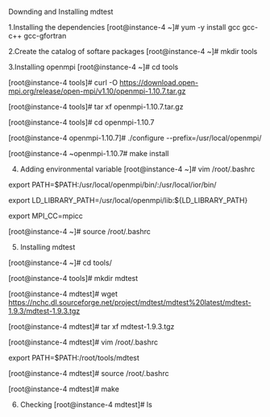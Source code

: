 Downding and Installing mdtest

1.Installing the dependencies
[root@instance-4 ~]# yum -y install gcc gcc-c++ gcc-gfortran


2.Create the catalog of softare packages
[root@instance-4 ~]# mkdir tools


3.Installing openmpi
[root@instance-4 ~]# cd tools

[root@instance-4 tools]# curl -O https://download.open-mpi.org/release/open-mpi/v1.10/openmpi-1.10.7.tar.gz

[root@instance-4 tools]# tar xf openmpi-1.10.7.tar.gz

[root@instance-4 tools]# cd openmpi-1.10.7

[root@instance-4 openmpi-1.10.7]# ./configure --prefix=/usr/local/openmpi/

[root@instance-4 ~openmpi-1.10.7# make install


4. Adding environmental variable
[root@instance-4 ~]# vim /root/.bashrc

export PATH=$PATH:/usr/local/openmpi/bin/:/usr/local/ior/bin/

export LD_LIBRARY_PATH=/usr/local/openmpi/lib:${LD_LIBRARY_PATH}

export MPI_CC=mpicc

[root@instance-4 ~]# source /root/.bashrc


5. Installing mdtest

[root@instance-4 ~]# cd tools/

[root@instance-4 tools]# mkdir mdtest

[root@instance-4 mdtest]# wget https://nchc.dl.sourceforge.net/project/mdtest/mdtest%20latest/mdtest-1.9.3/mdtest-1.9.3.tgz
 
[root@instance-4 mdtest]# tar xf mdtest-1.9.3.tgz

[root@instance-4 mdtest]# vim /root/.bashrc

export PATH=$PATH:/root/tools/mdtest

[root@instance-4 mdtest]# source /root/.bashrc

[root@instance-4 mdtest]# make

6. Checking
[root@instance-4 mdtest]# ls




